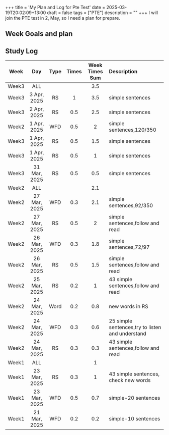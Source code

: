 +++
title = 'My Plan and Log for Pte Test'
date = 2025-03-19T20:02:09+13:00
draft = false
tags = ["PTE"]
description = ""
+++
I will join the PTE test in 2, May, so I need a plan for prepare.


## Week Goals and plan

## Study Log

|Week|Day|Type|Times|Week Times Sum|Description|
|:--:|:--:|:--:|:--:|:--:|:----|
|Week3|ALL|||3.5||
|Week3|3 Apr, 2025|RS|1|3.5|simple sentences|
|Week3|2 Apr, 2025|RS|0.5|2.5|simple sentences|
|Week2|1 Apr, 2025|WFD|0.5|2|simple sentences,120/350|
|Week3|1 Apr, 2025|RS|0.5|1.5|simple sentences|
|Week3|1 Apr, 2025|RS|0.5|1|simple sentences|
|Week3|31 Mar, 2025|RS|0.5|0.5|simple sentences|
|Week2|ALL|||2.1||
|Week2|27 Mar, 2025|WFD|0.3|2.1|simple sentences,92/350|
|Week2|27 Mar, 2025|RS|0.5|2|simple sentences,follow and read|
|Week2|26 Mar, 2025|WFD|0.3|1.8|simple sentences,72/97|
|Week2|26 Mar, 2025|RS|0.5|1.5|simple sentences,follow and read|
|Week2|25 Mar, 2025|RS|0.2|1|43 simple sentences,follow and read|
|Week2|24 Mar, 2025|Word|0.2|0.8|new words in RS|
|Week2|24 Mar, 2025|WFD|0.3|0.6|25 simple sentences,try to listen and understand|
|Week2|24 Mar, 2025|RS|0.3|0.3|43 simple sentences,follow and read|
|Week1|ALL|||1||
|Week1|23 Mar, 2025|RS|0.3|1|43 simple sentences, check new words|
|Week1|23 Mar, 2025|WFD|0.5|0.7|simple-20 sentences|
|Week1|21 Mar, 2025|WFD|0.2|0.2|simple-10 sentences|
